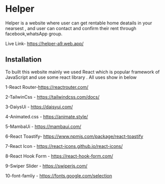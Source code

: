 # Helper

Helper is a website where user can get rentable home deatails in your nearsest , and user can contact and confirm their rent through facebook,whatsApp group.

Live Link- https://helper-a9.web.app/

## Installation

To built this website mainly we used React which is popular framework of JavaScript and use some react library . All uses show in below


1-React Router-https://reactrouter.com/ 

2-TailwinCss - https://tailwindcss.com/docs/

3-DaiysUi - https://daisyui.com/

4-Animated.css - https://animate.style/

5-MambaUi - https://mambaui.com/

6-React  Toastify- https://www.npmjs.com/package/react-toastify

7-React Icon - https://react-icons.github.io/react-icons/

8-React Hook Form - https://react-hook-form.com/

9-Swiper Slider - https://swiperjs.com/

10-font-famliy - https://fonts.google.com/selection
